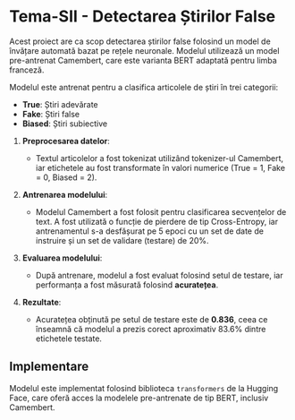 # Tema-SII - Detectarea Știrilor False

Acest proiect are ca scop detectarea știrilor false folosind un model de învățare automată bazat pe rețele neuronale. Modelul utilizează un model pre-antrenat Camembert, care este varianta BERT adaptată pentru limba franceză.

Modelul este antrenat pentru a clasifica articolele de știri în trei categorii:

- **True**: Știri adevărate
- **Fake**: Știri false
- **Biased**: Știri subiective


1. **Preprocesarea datelor**:
   - Textul articolelor a fost tokenizat utilizând tokenizer-ul Camembert, iar etichetele au fost transformate în valori numerice (True = 1, Fake = 0, Biased = 2).
   
2. **Antrenarea modelului**:
   - Modelul Camembert a fost folosit pentru clasificarea secvențelor de text. A fost utilizată o funcție de pierdere de tip Cross-Entropy, iar antrenamentul s-a desfășurat pe 5 epoci cu un set de date de instruire și un set de validare (testare) de 20%.

3. **Evaluarea modelului**:
   - După antrenare, modelul a fost evaluat folosind setul de testare, iar performanța a fost măsurată folosind **acuratețea**.

4. **Rezultate**:
   - Acuratețea obținută pe setul de testare este de **0.836**, ceea ce înseamnă că modelul a prezis corect aproximativ 83.6% dintre etichetele testate.

## Implementare

Modelul este implementat folosind biblioteca `transformers` de la Hugging Face, care oferă acces la modelele pre-antrenate de tip BERT, inclusiv Camembert.

